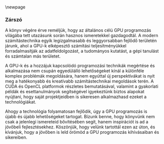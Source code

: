 \newpage

### Zárszó

A könyv végére érve reméljük, hogy az általános célú GPU programozás világába tett utazásunk során hasznos ismeretekkel gazdagodtál. A modern számítástechnika egyik legizgalmasabb és leggyorsabban fejlődő területén járunk, ahol a GPU-k elképesztő számítási teljesítményükkel forradalmasítják az adatfeldolgozást, a tudományos kutatást, a gépi tanulást és számtalan más területet.

A GPU-k és a hozzájuk kapcsolódó programozási technikák megértése és alkalmazása nem csupán egyedülálló lehetőségeket kínál a különféle komplex problémák megoldására, hanem egyúttal új perspektívákat is nyit meg a hatékonyabb és kreatívabb számítástechnikai megoldások terén. A CUDA és OpenCL platformok részletes bemutatásával, valamint a gyakorlati példák és esettanulmányok segítségével igyekeztünk biztos alapokat nyújtani, hogy saját projektjeidben is sikeresen alkalmazhasd ezeket a technológiákat.

Ahogy a technológia folyamatosan fejlődik, úgy a GPU programozás is újabb és újabb lehetőségeket tartogat. Bízunk benne, hogy könyvünk nem csak a jelenlegi ismereteid bővítésében segít, hanem inspirációt is ad a jövőbeli fejlesztésekhez. Köszönjük, hogy velünk tartottál ezen az úton, és kívánjuk, hogy a jövőben is leld örömöd a GPU programozás kihívásaiban és sikereiben.